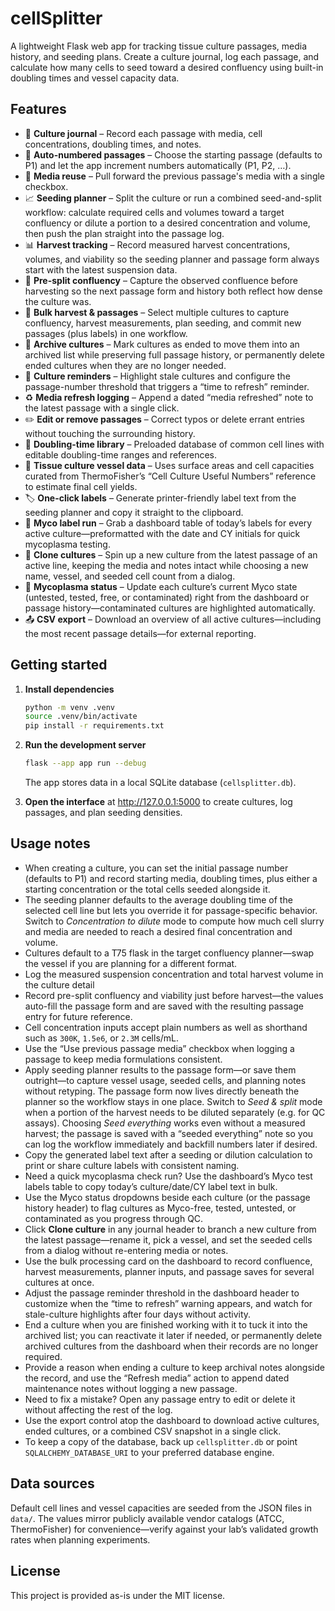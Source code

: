 # cellSplitter

A lightweight Flask web app for tracking tissue culture passages, media history, and
seeding plans. Create a culture journal, log each passage, and calculate how many cells to
seed toward a desired confluency using built-in doubling times and vessel capacity data.

## Features

- 📓 **Culture journal** – Record each passage with media, cell concentrations, doubling
  times, and notes.
- 🔁 **Auto-numbered passages** – Choose the starting passage (defaults to P1) and let the
  app increment numbers automatically (P1, P2, …).
- 🧪 **Media reuse** – Pull forward the previous passage's media with a single checkbox.
- 📈 **Seeding planner** – Split the culture or run a combined seed-and-split workflow:
  calculate required cells and volumes toward a target confluency or dilute a portion to a
  desired concentration and volume, then push the plan straight into the passage log.
- 📊 **Harvest tracking** – Record measured harvest concentrations, volumes, and
  viability so the seeding planner and passage form always start with the latest
  suspension data.
- 🌱 **Pre-split confluency** – Capture the observed confluence before harvesting so the
  next passage form and history both reflect how dense the culture was.
- 🧫 **Bulk harvest & passages** – Select multiple cultures to capture confluency,
  harvest measurements, plan seeding, and commit new passages (plus labels) in one
  workflow.
- 📁 **Archive cultures** – Mark cultures as ended to move them into an archived list
  while preserving full passage history, or permanently delete ended cultures when
  they are no longer needed.
- 🔔 **Culture reminders** – Highlight stale cultures and configure the passage-number
  threshold that triggers a “time to refresh” reminder.
- ♻️ **Media refresh logging** – Append a dated “media refreshed” note to the latest
  passage with a single click.
- ✏️ **Edit or remove passages** – Correct typos or delete errant entries without touching
  the surrounding history.
- 🧬 **Doubling-time library** – Preloaded database of common cell lines with editable
  doubling-time ranges and references.
- 🧮 **Tissue culture vessel data** – Uses surface areas and cell capacities curated from
  ThermoFisher’s “Cell Culture Useful Numbers” reference to estimate final cell yields.
- 🏷️ **One-click labels** – Generate printer-friendly label text from the seeding planner
  and copy it straight to the clipboard.
- 🧾 **Myco label run** – Grab a dashboard table of today’s labels for every active
  culture—preformatted with the date and CY initials for quick mycoplasma testing.
- 🔀 **Clone cultures** – Spin up a new culture from the latest passage of an active
  line, keeping the media and notes intact while choosing a new name, vessel, and seeded
  cell count from a dialog.
- 🧼 **Mycoplasma status** – Update each culture’s current Myco state (untested, tested,
  free, or contaminated) right from the dashboard or passage history—contaminated
  cultures are highlighted automatically.
- 📤 **CSV export** – Download an overview of all active cultures—including the most
  recent passage details—for external reporting.

## Getting started

1. **Install dependencies**

   ```bash
   python -m venv .venv
   source .venv/bin/activate
   pip install -r requirements.txt
   ```

2. **Run the development server**

   ```bash
   flask --app app run --debug
   ```

   The app stores data in a local SQLite database (`cellsplitter.db`).

3. **Open the interface** at <http://127.0.0.1:5000> to create cultures, log passages, and
   plan seeding densities.

## Usage notes

- When creating a culture, you can set the initial passage number (defaults to P1) and
  record starting media, doubling times, plus either a starting concentration or the
  total cells seeded alongside it.
- The seeding planner defaults to the average doubling time of the selected cell line but
  lets you override it for passage-specific behavior. Switch to *Concentration to dilute*
  mode to compute how much cell slurry and media are needed to reach a desired final
  concentration and volume.
- Cultures default to a T75 flask in the target confluency planner—swap the vessel if you
  are planning for a different format.
- Log the measured suspension concentration and total harvest volume in the culture detail
- Record pre-split confluency and viability just before harvest—the values auto-fill the
  passage form and are saved with the resulting passage entry for future reference.
- Cell concentration inputs accept plain numbers as well as shorthand such as `300K`,
  `1.5e6`, or `2.3M` cells/mL.
- Use the “Use previous passage media” checkbox when logging a passage to keep media
  formulations consistent.
- Apply seeding planner results to the passage form—or save them outright—to capture
  vessel usage, seeded cells, and planning notes without retyping. The passage form now
  lives directly beneath the planner so the workflow stays in one place. Switch to
  *Seed & split* mode when a portion of the harvest needs to be diluted separately
  (e.g. for QC assays). Choosing *Seed everything* works even without a measured harvest;
  the passage is saved with a “seeded everything” note so you can log the workflow
  immediately and backfill numbers later if desired.
- Copy the generated label text after a seeding or dilution calculation to print or share
  culture labels with consistent naming.
- Need a quick mycoplasma check run? Use the dashboard’s Myco test labels table to copy
  today’s culture/date/CY label text in bulk.
- Use the Myco status dropdowns beside each culture (or the passage history header) to
  flag cultures as Myco-free, tested, untested, or contaminated as you progress through
  QC.
- Click **Clone culture** in any journal header to branch a new culture from the latest
  passage—rename it, pick a vessel, and set the seeded cells from a dialog without
  re-entering media or notes.
- Use the bulk processing card on the dashboard to record confluence, harvest measurements,
  planner inputs, and passage saves for several cultures at once.
- Adjust the passage reminder threshold in the dashboard header to customize when the
  “time to refresh” warning appears, and watch for stale-culture highlights after four
  days without activity.
- End a culture when you are finished working with it to tuck it into the archived list;
  you can reactivate it later if needed, or permanently delete archived cultures from the
  dashboard when their records are no longer required.
- Provide a reason when ending a culture to keep archival notes alongside the record, and
  use the “Refresh media” action to append dated maintenance notes without logging a new
  passage.
- Need to fix a mistake? Open any passage entry to edit or delete it without affecting the
  rest of the log.
- Use the export control atop the dashboard to download active cultures, ended cultures,
  or a combined CSV snapshot in a single click.
- To keep a copy of the database, back up `cellsplitter.db` or point `SQLALCHEMY_DATABASE_URI`
  to your preferred database engine.

## Data sources

Default cell lines and vessel capacities are seeded from the JSON files in `data/`. The
values mirror publicly available vendor catalogs (ATCC, ThermoFisher) for convenience—verify
against your lab’s validated growth rates when planning experiments.

## License

This project is provided as-is under the MIT license.
